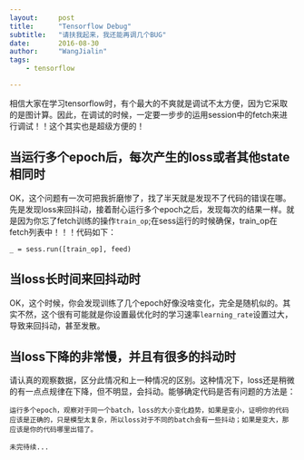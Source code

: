 ```yaml
---
layout:     post
title:      "Tensorflow Debug"
subtitle:   "请扶我起来，我还能再调几个BUG"
date:       2016-08-30
author:     "WangJialin"
tags:
    - tensorflow

---
```

相信大家在学习tensorflow时，有个最大的不爽就是调试不太方便，因为它采取的是图计算。因此，在调试的时候，一定要一步步的运用session中的fetch来进行调试！！这个其实也是超级方便的！

## 当运行多个epoch后，每次产生的loss或者其他state相同时
OK，这个问题有一次可把我折磨惨了，找了半天就是发现不了代码的错误在哪。先是发现loss来回抖动，接着耐心运行多个epoch之后，发现每次的结果一样。就是因为你忘了fetch训练的操作`train_op`;在sess运行的时候确保，train_op在fetch列表中！！！代码如下：

```
_ = sess.run([train_op], feed)
```

## 当loss长时间来回抖动时

OK，这个时候，你会发现训练了几个epoch好像没啥变化，完全是随机似的。其实不然，这个很有可能就是你设置最优化时的学习速率`learning_rate`设置过大，导致来回抖动，甚至发散。


## 当loss下降的非常慢，并且有很多的抖动时
请认真的观察数据，区分此情况和上一种情况的区别。这种情况下，loss还是稍微的有一点点规律在下降，但不明显，会抖动。能够确定代码是否有问题的方法是：

`
运行多个epoch，观察对于同一个batch，loss的大小变化趋势，如果是变小，证明你的代码应该是正确的，只是模型太复杂，所以loss对于不同的batch会有一些抖动；如果是变大，那应该是你的代码哪里出错了。
`

```
未完待续...
```